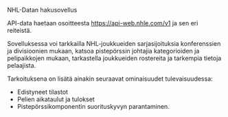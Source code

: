 NHL-Datan hakusovellus

API-data haetaan osoitteesta https://api-web.nhle.com/v1 ja sen eri reiteistä. 

Sovelluksessa voi tarkkailla NHL-joukkueiden sarjasijoituksia konferenssien ja divisioonien mukaan, 
katsoa pistepörssin johtajia kategorioiden ja pelipaikkojen mukaan, tarkastella joukkueiden rostereita ja tarkempia tietoja pelaajista.

Tarkoituksena on lisätä ainakin seuraavat ominaisuudet tulevaisuudessa:
- Edistyneet tilastot
- Pelien aikataulut ja tulokset
- Pistepörssikomponentin suorituskyvyn parantaminen. 